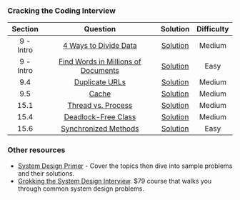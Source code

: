 
### Cracking the Coding Interview

|  ﻿Section  |                                                                                            Question                                                                                           |                                                                              Solution                                                                              | Difficulty |
|:---------:|:---------------------------------------------------------------------------------------------------------------------------------------------------------------------------------------------:|:------------------------------------------------------------------------------------------------------------------------------------------------------------------:|:----------:|
| 9 - Intro | [4 Ways to Divide Data](https://github.com/RodneyShag/System_Design/blob/master/Questions/Cracking%20the%20Coding%20Interview/4%20Ways%20to%20Divide%20Data.md)                               | [Solution](https://github.com/RodneyShag/System_Design/blob/master/Solutions/Cracking%20the%20Coding%20Interview/4%20Ways%20to%20Divide%20Data.md)                 |   Medium   |
| 9 - Intro | [Find Words in Millions of Documents](https://github.com/RodneyShag/System_Design/blob/master/Questions/Cracking%20the%20Coding%20Interview/Find%20Words%20in%20Millions%20of%20Documents.md) | [Solution](https://github.com/RodneyShag/System_Design/blob/master/Solutions/Cracking%20the%20Coding%20Interview/Find%20Words%20in%20Millions%20of%20Documents.md) |    Easy    |
|    9.4    | [Duplicate URLs](https://github.com/RodneyShag/System_Design/blob/master/Questions/Cracking%20the%20Coding%20Interview/Duplicate%20URLs.md)                                                   | [Solution](https://github.com/RodneyShag/System_Design/blob/master/Solutions/Cracking%20the%20Coding%20Interview/Duplicate%20URLs.md)                              |   Medium   |
|    9.5    | [Cache](https://github.com/RodneyShag/System_Design/blob/master/Questions/Cracking%20the%20Coding%20Interview/Cache.md)                                                                       | [Solution](https://github.com/RodneyShag/System_Design/blob/master/Solutions/Cracking%20the%20Coding%20Interview/Cache.md)                                         |   Medium   |
|    15.1   | [Thread vs. Process](https://github.com/RodneyShag/System_Design/blob/master/Questions/Cracking%20the%20Coding%20Interview/Thread%20vs.%20Process.md)                                         | [Solution](https://github.com/RodneyShag/System_Design/blob/master/Solutions/Cracking%20the%20Coding%20Interview/Thread%20vs.%20Process.md)                        |   Medium   |
|    15.4   | [Deadlock-Free Class](https://github.com/RodneyShag/System_Design/blob/master/Questions/Cracking%20the%20Coding%20Interview/Deadlock-Free%20Class.md)                                         | [Solution](https://github.com/RodneyShag/System_Design/blob/master/Solutions/Cracking%20the%20Coding%20Interview/Deadlock-Free%20Class.md)                         |   Medium   |
|    15.6   | [Synchronized Methods](https://github.com/RodneyShag/System_Design/blob/master/Questions/Cracking%20the%20Coding%20Interview/Synchronized%20Methods.md)                                       | [Solution](https://github.com/RodneyShag/System_Design/blob/master/Solutions/Cracking%20the%20Coding%20Interview/Synchronized%20Methods.md)                        |    Easy    |

### Other resources

- [System Design Primer](https://github.com/donnemartin/system-design-primer) - Cover the topics then dive into sample problems and their solutions.
- [Grokking the System Design Interview](https://www.educative.io/collection/5668639101419520/5649050225344512). $79 course that walks you through common system design problems.

